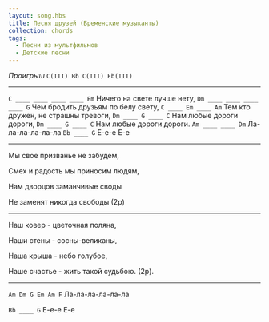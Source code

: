 ```yaml
---
layout: song.hbs
title: Песня друзей (Бременские музыканты)
collection: chords
tags:
  - Песни из мультфильмов
  - Детские песни
---
```


_Проигрыш_
`C(III) Bb C(III) Eb(III)`

---

`C ____ ____ ____ ____ Em`
Ничего на свете лучше нету,
`Dm ____ ____ ____ ____ G`
Чем бродить друзьям по белу свету,
`C ____ Em ____ Am`
Тем кто дружен, не страшны тревоги,
`Dm ____ G ____ C`
Нам любые дороги дороги,
`Dm ____ G ____ C`
Нам любые дороги дороги.
`Am ____ ____ Dm`
Ла-ла-ла-ла-ла-ла
`Bb ____ G`
Е-е-е Е-е

---

Мы свое призванье не забудем,

Смех и радость мы приносим людям,

Нам дворцов заманчивые своды

Не заменят никогда свободы (2p)

---

Наш ковер - цветочная поляна,

Наши стены - сосны-великаны,

Наша крыша - небо голубое,

Наше счастье - жить такой судьбою. (2p).

---

`Am Dm G Em Am F`
Ла-ла-ла-ла-ла-ла

`Bb ____ G`
Е-е-е Е-е
